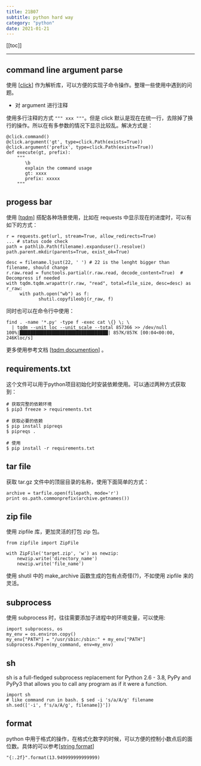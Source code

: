 ```yaml
---
title: 21B07
subtitle: python hard way
category: "python"
date: 2021-01-21
---
```


[[toc]]

---

## command line argument parse

使用 [[click](https://click.palletsprojects.com/en/7.x/)] 作为解析库，可以方便的实现子命令操作。整理一些使用中遇到的问题。

+ 对 argument 进行注释

使用多行注释的方式 `""" xxx """`。但是 click 默认是现在在统一行，去除掉了换行的操作。所以在有多参数的情况下显示比较乱。解决方式是：

```
@click.command()
@click.argument('gt', type=click.Path(exists=True))
@click.argument('prefix', type=click.Path(exists=True))
def execute(gt, prefix):
    """
       \b 
       explain the command usage
       gt: xxxx
       prefix: xxxxx
    """
```


## progess bar

使用 [[tqdm](https://github.com/tqdm/tqdm)] 搭配各种场景使用，比如在 requests 中显示现在的进度时，可以有如下的方式：

```
r = requests.get(url, stream=True, allow_redirects=True)
... # status code check 
path = pathlib.Path(filename).expanduser().resolve()
path.parent.mkdir(parents=True, exist_ok=True)

desc = filename.ljust(22, ' ') # 22 is the lenght bigger than filename, should change
r.raw.read = functools.partial(r.raw.read, decode_content=True)  # Decompress if needed
with tqdm.tqdm.wrapattr(r.raw, "read", total=file_size, desc=desc) as r_raw:
     with path.open("wb") as f:
            shutil.copyfileobj(r_raw, f)
```

同时也可以在命令行中使用：

```
find . -name '*.py' -type f -exec cat \{} \; \
  | tqdm --unit loc --unit_scale --total 857366 >> /dev/null
100%|█████████████████████████████████| 857K/857K [00:04<00:00, 246Kloc/s]
```

更多使用参考文档 [[tqdm documention](https://tqdm.github.io/docs)] 。


## requirements.txt

这个文件可以用于python项目初始化时安装依赖使用。可以通过两种方式获取到：

```
# 获取完整的依赖环境
$ pip3 freeze > requirements.txt

# 获取必要的依赖
$ pip install pipreqs
$ pipreqs .

# 使用
$ pip install -r requirements.txt
```


## tar file

获取 tar.gz 文件中的顶层目录的名称，使用下面简单的方式：

```
archive = tarfile.open(filepath, mode='r')
print os.path.commonprefix(archive.getnames())
```

## zip file

使用 zipfile 库，更加灵活的打包 zip 包。

```
from zipfile import ZipFile

with ZipFile('target.zip', 'w') as newzip:
    newzip.write('directory_name')
    newzip.write('file_name')
```

使用 shutil 中的 make_archive 函数生成的包有点奇怪(?)，不如使用 zipfile 来的灵活。

## subprocess 

使用 subprocess 时，往往需要添加子进程中的环境变量，可以使用:

```
import subprocess, os
my_env = os.environ.copy()
my_env["PATH"] = "/usr/sbin:/sbin:" + my_env["PATH"]
subprocess.Popen(my_command, env=my_env)
```


## sh

sh is a full-fledged subprocess replacement for Python 2.6 - 3.8, PyPy and PyPy3 that allows you to call any program as if it were a function.

```
import sh
# like command run in bash. $ sed -i 's/a/A/g' filename
sh.sed(['-i', f's/a/A/g', filename]}'])
```

## format

python 中用于格式的操作，在格式化数字的时候，可以方便的控制小数点后的面位数。具体的可以参考[[string format](https://docs.python.org/3/library/string.html#format-examples)]

```
"{:.2f}".format(13.949999999999999)
```